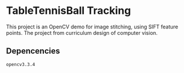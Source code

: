 # TableTennisBall Tracking
    
This project is an OpenCV demo for image stitching, using SIFT feature points. The project from curriculum design of computer vision.

## Depencencies

    opencv3.3.4
